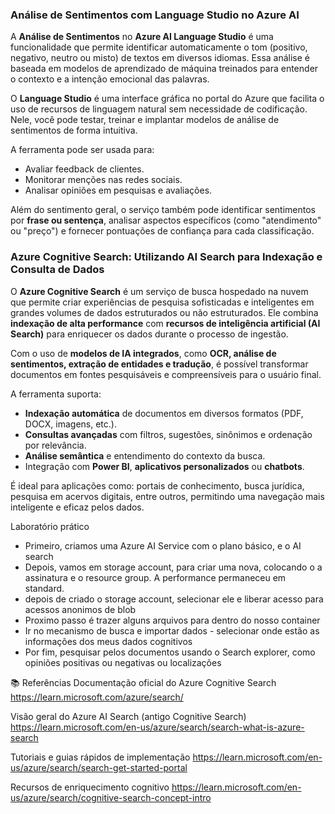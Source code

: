 ### Análise de Sentimentos com Language Studio no Azure AI

A **Análise de Sentimentos** no **Azure AI Language Studio** é uma funcionalidade que permite identificar automaticamente o tom (positivo, negativo, neutro ou misto) de textos em diversos idiomas. Essa análise é baseada em modelos de aprendizado de máquina treinados para entender o contexto e a intenção emocional das palavras.

O **Language Studio** é uma interface gráfica no portal do Azure que facilita o uso de recursos de linguagem natural sem necessidade de codificação. Nele, você pode testar, treinar e implantar modelos de análise de sentimentos de forma intuitiva.

A ferramenta pode ser usada para:
- Avaliar feedback de clientes.
- Monitorar menções nas redes sociais.
- Analisar opiniões em pesquisas e avaliações.

Além do sentimento geral, o serviço também pode identificar sentimentos por **frase ou sentença**, analisar aspectos específicos (como "atendimento" ou "preço") e fornecer pontuações de confiança para cada classificação.

### Azure Cognitive Search: Utilizando AI Search para Indexação e Consulta de Dados

O **Azure Cognitive Search** é um serviço de busca hospedado na nuvem que permite criar experiências de pesquisa sofisticadas e inteligentes em grandes volumes de dados estruturados ou não estruturados. Ele combina **indexação de alta performance** com **recursos de inteligência artificial (AI Search)** para enriquecer os dados durante o processo de ingestão.

Com o uso de **modelos de IA integrados**, como **OCR, análise de sentimentos, extração de entidades e tradução**, é possível transformar documentos em fontes pesquisáveis e compreensíveis para o usuário final.

A ferramenta suporta:
- **Indexação automática** de documentos em diversos formatos (PDF, DOCX, imagens, etc.).
- **Consultas avançadas** com filtros, sugestões, sinônimos e ordenação por relevância.
- **Análise semântica** e entendimento do contexto da busca.
- Integração com **Power BI**, **aplicativos personalizados** ou **chatbots**.

É ideal para aplicações como: portais de conhecimento, busca jurídica, pesquisa em acervos digitais, entre outros, permitindo uma navegação mais inteligente e eficaz pelos dados.

Laboratório prático
- Primeiro, criamos uma Azure AI Service com o plano básico, e o AI search
- Depois, vamos em storage account, para criar uma nova, colocando o a assinatura e o resource group. A performance permaneceu em standard.
- depois de criado o storage account, selecionar ele e liberar acesso para acessos anonimos de blob
- Proximo passo é trazer alguns arquivos para dentro do nosso container
- Ir no mecanismo de busca e importar dados - selecionar onde estão as informações dos meus dados cognitivos
- Por fim, pesquisar pelos documentos usando o Search explorer, como opiniões positivas ou negativas ou localizações

📚 Referências
Documentação oficial do Azure Cognitive Search
https://learn.microsoft.com/azure/search/

Visão geral do Azure AI Search (antigo Cognitive Search)
https://learn.microsoft.com/en-us/azure/search/search-what-is-azure-search

Tutoriais e guias rápidos de implementação
https://learn.microsoft.com/en-us/azure/search/search-get-started-portal

Recursos de enriquecimento cognitivo
https://learn.microsoft.com/en-us/azure/search/cognitive-search-concept-intro
